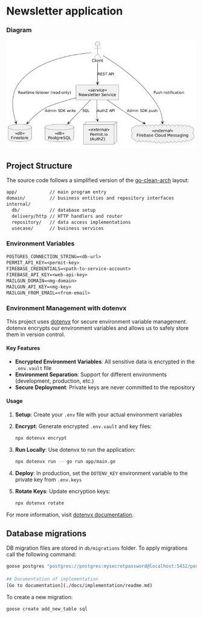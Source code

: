 # Newsletter application

### Diagram

![img.png](docs/img.png)
## Project Structure

The source code follows a simplified version of the [go-clean-arch](https://github.com/bxcodec/go-clean-arch) layout:

```
app/            // main program entry
domain/         // business entities and repository interfaces
internal/
  db/           // database setup
  delivery/http // HTTP handlers and router
  repository/   // data access implementations
  usecase/      // business services
```

### Environment Variables

```
POSTGRES_CONNECTION_STRING=<db-url>
PERMIT_API_KEY=<permit-key>
FIREBASE_CREDENTIALS=<path-to-service-account>
FIREBASE_API_KEY=<web-api-key>
MAILGUN_DOMAIN=<mg-domain>
MAILGUN_API_KEY=<mg-key>
MAILGUN_FROM_EMAIL=<from-email>
```

### Environment Management with dotenvx

This project uses [dotenvx](https://dotenvx.com/) for secure environment variable management. dotenvx encrypts our environment variables and allows us to safely store them in version control.

#### Key Features
- **Encrypted Environment Variables**: All sensitive data is encrypted in the `.env.vault` file
- **Environment Separation**: Support for different environments (development, production, etc.)
- **Secure Deployment**: Private keys are never committed to the repository

#### Usage

1. **Setup**: Create your `.env` file with your actual environment variables

2. **Encrypt**: Generate encrypted `.env.vault` and key files:
   ```bash
   npx dotenvx encrypt
   ```

3. **Run Locally**: Use dotenvx to run the application:
   ```bash
   npx dotenvx run -- go run app/main.go
   ```

4. **Deploy**: In production, set the `DOTENV_KEY` environment variable to the private key from `.env.keys`

5. **Rotate Keys**: Update encryption keys:
   ```bash
   npx dotenvx rotate
   ```

For more information, visit [dotenvx documentation](https://dotenvx.com/docs/).

## Database migrations
DB migration files are stored in `db/migrations` folder. To apply migrations call the following command:

```bash
goose postgres "postgres://postgres:mysecretpassword@localhost:5432/postgres?sslmode=disable" up

## Documentation of implementation
[Go to documentation](./docs/implementation/readme.md)
```

To create a new migration:

```bash
goose create add_new_table sql
```
